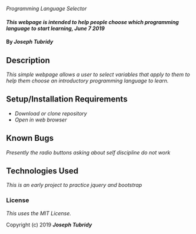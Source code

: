 _Programming Language Selector_

#### _This webpage is intended to help people choose which programming language to start learning, June 7 2019_

#### By _**Joseph Tubridy**_

## Description

_This simple webpage allows a user to select variables that apply to them to help them choose an introductory programming language to learn._

## Setup/Installation Requirements

* _Download or clone repository_
* _Open in web browser_

## Known Bugs

_Presently the radio buttons asking about self discipline do not work_


## Technologies Used

_This is an early project to practice jquery and bootstrap_

### License

*This uses the MIT License.*

Copyright (c) 2019 **_Joseph Tubridy_**
